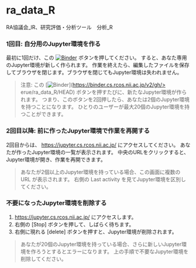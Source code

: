 # ra_data_R
RA協議会_IR、研究評価・分析ツール　分析_R
### 1回目: 自分用のJupyter環境を作る
最初に1回だけ、この [![Binder](https://binder.cs.rcos.nii.ac.jp/badge_logo.svg)](https://binder.cs.rcos.nii.ac.jp/v2/gh/erue/NLP01/HEAD) ボタンを押してください。
すると、あなた専用のJupyter環境が新しく作られます。
作業を終えたら、編集したファイルを保存してブラウザを閉じます。ブラウザを閉じてもJupyter環境は失われません。
> 注意: この [![Binder](https://binder.cs.rcos.nii.ac.jp/badge_logo.svg)](https://binder.cs.rcos.nii.ac.jp/v2/gh/> erue/ra_data_R/HEAD) ボタンを押すたびに、新たなJupyter環境が作られます。
> つまり、このボタンを2回押したら、あなたは2個のJupyter環境を持つことになります。
> ひとりのユーザーが最大20個のJupyter環境を持つことができます。
### 2回目以降: 前に作ったJupyter環境で作業を再開する
2回目からは、 https://jupyter.cs.rcos.nii.ac.jp/ にアクセスしてください。
あなたが作ったJupyter環境の一覧が表示されます。
中央のURLをクリックすると、Jupyter環境が開き、作業を再開できます。
> あなたが2個以上のJupyter環境を持っている場合、この画面に複数の URL が表示されます。
> 右側の Last activity を見てJupyter環境を区別してください。
### 不要になったJupyter環境を削除する
1. https://jupyter.cs.rcos.nii.ac.jp/ にアクセスします。
1. 右側の [Stop] ボタンを押して、しばらく待ちます。
1. 右側に現れる [delete] ボタンを押すと、Jupyter環境が削除されます。
> あなたが20個のJupyter環境を持っている場合、さらに新しいJupyter環境を作ろうとするとエラーになります。
> 上の手順で不要なJupyter環境を削除してください。
